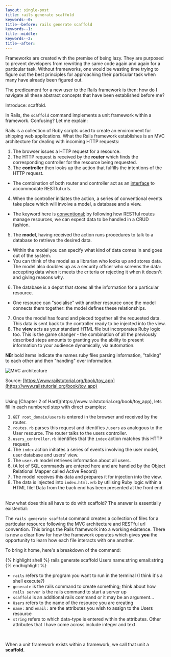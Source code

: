 ```yaml
---
layout: single-post
title: rails generate scaffold
keywords--0: 
title--before: rails generate scaffold
keywords--1:
title--middle: 
keywords--2:
title--after: 
---
```


Frameworks are created with the premise of being lazy. They are purposed to prevent developers from rewriting the same code again and again for a particular task. Without frameworks, one would be wasting time trying to figure out the best principles for approaching their particular task when many have already been figured out.

The predicament for a new user to the Rails framework is then: how do I navigate all these abstract concepts that have been established before me?

Introduce: scaffold.

In Rails, the `scaffold` command implements a unit framework within a framework. Confusing? Let me explain:

Rails is a collection of Ruby scripts used to create an environment for shipping web applications. What the Rails framework establishes is an MVC architecture for dealing with incoming HTTP requests:

1. The browser issues a HTTP request for a resource.
2. The HTTP request is received by the **router** which finds the corresponding controller for the resource being requested.
3. The **controller** then looks up the action that fulfills the intentions of the HTTP request.
  * The combination of both router and controller act as an <u>interface</u> to accommodate RESTful urls.
4. When the controller initiates the action, a series of conventional events take place which will involve a model, a database and a view.
  * The keyword here is <u>conventional</u>; by following how RESTful routes manage resources, we can expect data to be handled in a CRUD fashion.
5. The **model**, having received the action runs procedures to talk to a database to retrieve the desired data.
  * Within the model you can specify what kind of data comes in and goes out of the system.
  * You can think of the model as a librarian who looks up and stores data. The model also doubles up as a security officer who screens the data: accepting data when it meets the criteria or rejecting it when it doesn't and giving reasons why.
6. The database is a depot that stores all the information for a particular resource. 
  * One resource can "socialise" with another resource once the model connects them together: the model defines these relationships.
7. Once the model has found and pieced together all the requested data. This data is sent back to the controller ready to be injected into the view.
8. The **view** acts as your standard HTML file but incorporates Ruby logic too. This is the game changer - the combination of all the previously described steps amounts to granting you the ability to present information to your audience dynamically, via automation.

**NB:** bold items indicate the names ruby files parsing information, "talking" to each other and then "handing" over information.

![MVC architecture](https://softcover.s3.amazonaws.com/636/ruby_on_rails_tutorial_4th_edition/images/figures/mvc_detailed.png)

Source: [https://www.railstutorial.org/book/toy_app](https://www.railstutorial.org/book/toy_app)

<br>
Using [Chapter 2 of Hartl](https://www.railstutorial.org/book/toy_app), lets fill in each numbered step with direct examples:

1. `GET root_domain/users` is entered in the browser and received by the router.
2. `routes.rb` parses this request and identifies `/users` as analogous to the User resource. The router talks to the users controller.
3. `users_controller.rb` identifies that the `index` action matches this HTTP request.
4. The `index` action initiates a series of events involving the user model, user database and users' view.
5. The `user.rb` model retrieves information about all users.
6. (A lot of SQL commands are entered here and are handled by the Object Relational Mapper called Active Record)
7. The model receives this data and prepares it for injection into the view.
8. The data is injected into `index.html.erb` by utilising Ruby logic within a HTML file! Data from the back end has been presented at the front end.

<br>
Now what does this all have to do with scaffold? The answer is essentially existential:

The `rails generate scaffold` command creates a collection of files for a particular resource following the MVC architecture and RESTful url convention. This brings the Rails framework into a working existence. There is now a clear flow for how the framework operates which gives **you** the opportunity to learn how each file interacts with one another.

To bring it home, here's a breakdown of the command:

{% highlight shell %}
  rails generate scaffold Users name:string email:string
{% endhighlight %}

* `rails` refers to the program you want to run in the terminal (I think it's a shell execute?)
* `generate` is the rails command to create something; think about how `rails server` is the rails command to start a server up
* `scaffold` is an additional rails command or it may be an argument...
* `Users` refers to the name of the resource you are creating
* `name:` and `email:` are the attributes you wish to assign to the Users resource
* `string` refers to which data-type is entered within the attributes. Other attributes that I have come across include integer and text.

<br>

When a unit framework exists within a framework, we call that unit a **scaffold.**